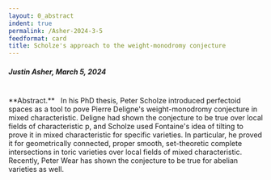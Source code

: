 ```yaml
---
layout: 0_abstract
indent: true
permalink: /Asher-2024-3-5
feedformat: card
title: Scholze's approach to the weight-monodromy conjecture
---
```


##### Justin Asher, March 5, 2024
<br>
**Abstract.** &nbsp; In his PhD thesis, Peter Scholze introduced perfectoid spaces as a tool to pove Pierre Deligne's weight-monodromy conjecture in mixed characteristic. Deligne had shown the conjecture to be true over local fields of characteristic p, and Scholze used Fontaine's idea of tilting to prove it in mixed characteristic for specific varieties. In particular, he proved it for geometrically connected, proper smooth, set-theoretic complete intersections in toric varieties over local fields of mixed characteristic. Recently, Peter Wear has shown the conjecture to be true for abelian varieties as well.
